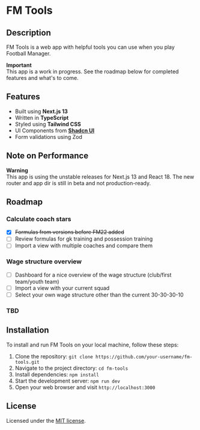 # FM Tools

## Description

FM Tools is a web app with helpful tools you can use when you play Football Manager.

**Important**<br>
This app is a work in progress. See the roadmap below for completed features and what's to come.

## Features

- Built using **Next.js 13**
- Written in **TypeScript**
- Styled using **Tailwind CSS**
- UI Components from [**Shadcn UI**](https://ui.shadcn.com/)
- Form validations using Zod

## Note on Performance

**Warning**<br>
This app is using the unstable releases for Next.js 13 and React 18. The new router and app dir is still in beta and not production-ready.

## Roadmap

### Calculate coach stars

- [x] ~~Formulas from versions before FM22 added~~
- [ ] Review formulas for gk training and possession training
- [ ] Import a view with multiple coaches and compare them

### Wage structure overview

- [ ] Dashboard for a nice overview of the wage structure (club/first team/youth team)
- [ ] Import a view with your current squad
- [ ] Select your own wage structure other than the current 30-30-30-10

### **TBD**

## Installation

To install and run FM Tools on your local machine, follow these steps:

1. Clone the repository: `git clone https://github.com/your-username/fm-tools.git`
2. Navigate to the project directory: `cd fm-tools`
3. Install dependencies: `npm install`
4. Start the development server: `npm run dev`
5. Open your web browser and visit `http://localhost:3000`

## License

Licensed under the [MIT license](https://github.com/robertjohanson93/fm-tools/blob/main/LICENSE).
